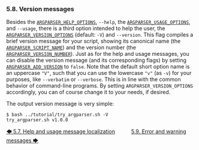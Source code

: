 <!--
###############################################################################
#                                                                             #
# Copyright 2025 Simon Brandt                                                 #
#                                                                             #
# Licensed under the Apache License, Version 2.0 (the "License");             #
# you may not use this file except in compliance with the License.            #
# You may obtain a copy of the License at                                     #
#                                                                             #
#     http://www.apache.org/licenses/LICENSE-2.0                              #
#                                                                             #
# Unless required by applicable law or agreed to in writing, software         #
# distributed under the License is distributed on an "AS IS" BASIS,           #
# WITHOUT WARRANTIES OR CONDITIONS OF ANY KIND, either express or implied.    #
# See the License for the specific language governing permissions and         #
# limitations under the License.                                              #
#                                                                             #
###############################################################################
-->

### 5.8. Version messages

Besides the [`ARGPARSER_HELP_OPTIONS`](../reference/environment_variables/environment_variables.md#9429-argparser_help_options), `--help`, the [`ARGPARSER_USAGE_OPTIONS`](../reference/environment_variables/environment_variables.md#9453-argparser_usage_options), and `--usage`, there is a third option intended to help the user, the [`ARGPARSER_VERSION_OPTIONS`](../reference/environment_variables/environment_variables.md#9460-argparser_version_options) (default: `-V`) and `--version`. This flag compiles a brief version message for your script, showing its canonical name (the [`ARGPARSER_SCRIPT_NAME`](../reference/environment_variables/environment_variables.md#9438-argparser_script_name)) and the version number (the [`ARGPARSER_VERSION_NUMBER`](../reference/environment_variables/environment_variables.md#9459-argparser_version_number)). Just as for the help and usage messages, you can disable the version message (and its corresponding flags) by setting [`ARGPARSER_ADD_VERSION`](../reference/environment_variables/environment_variables.md#944-argparser_add_version) to `false`. Note that the default short option name is an uppercase `"V"`, such that you can use the lowercase `"v"` (as `-v`) for your purposes, like `--verbatim` or `--verbose`. This is in line with the common behavior of command-line programs. By setting `ARGPARSER_VERSION_OPTIONS` accordingly, you can of course change it to your needs, if desired.

The output version message is very simple:

<!-- <include command="bash ../tutorial/try_argparser.sh -V" lang="console"> -->
```console
$ bash ../tutorial/try_argparser.sh -V
try_argparser.sh v1.0.0
```
<!-- </include> -->

[&#129092;&nbsp;5.7. Help and usage message localization](help_and_usage_message_localization.md)
&nbsp;&nbsp;&nbsp;&nbsp;&nbsp;&nbsp;&nbsp;&nbsp;&nbsp;&nbsp;[5.9. Error and warning messages&nbsp;&#129094;](error_and_warning_messages.md)
